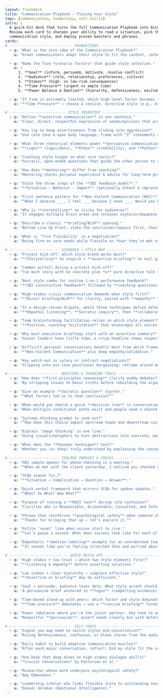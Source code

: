 ```yaml
---
layout: flashdeck
title: "Communication Playbook — Flexing Your Style"
tags: [communication, leadership, soft‑skills]
intro: |
  A quick‑hit deck that turns the full Communication Playbook into bite‑size Q‑and‑A.
  Review each card to sharpen your ability to read a situation, pick the right
  communication style, and deploy proven boosters and phrases.
cards:
# ----------------------------- FOUNDATIONS -----------------------------
  - q: "What is the core idea of the Communication Playbook?"
    a: "Great communicators adapt their style to fit the context, rather than using a one‑size‑fits‑all approach."

  - q: "Name the five *scenario factors* that guide style selection."
    a: |
      1. **Goal** (inform, persuade, motivate, resolve conflict)  
      2. **Audience** (role, relationship, preferences, culture)  
      3. **Stakes** (high‑ vs low‑risk consequences)  
      4. **Time Pressure** (urgent vs ample time)  
      5. **Power Balance & Emotion** (hierarchy, defensiveness, excitement)

  - q: "If time is extremely limited, which high‑level factor becomes the priority?"
    a: "**Time Pressure** → choose a concise, directive style (e.g., briefing/BLUF)."

# -------------------------- STYLE INVENTORY ---------------------------
  - q: "Define **assertive communication** in one sentence."
    a: "Clear, direct, respectful expression of needs/opinions that protects both your rights and the other person’s."

  - q: "Key tip to keep assertiveness from sliding into aggression?"
    a: "Use calm tone & open body language; frame with “I” statements rather than blame."

  - q: "What three rhetorical elements power **persuasive communication**?"
    a: "**Logos** (logic/data), **Ethos** (credibility), and **Pathos** (emotion/values)."

  - q: "Coaching style hinges on what core tactic?"
    a: "Socratic, open‑ended questions that guide the other person to discover their own solution."

  - q: "How does **mentoring** differ from coaching?"
    a: "Mentoring shares personal experience & advice for long‑term growth; coaching focuses on asking, not telling, in the short term."

  - q: "State the three steps of the **SBI feedback model**."
    a: "**Situation – Behavior – Impact** (optionally Intent & improvement planning)."

  - q: "First sentence pattern for **Non‑Violent Communication (NVC)**?"
    a: "“When I observe ___, I feel ___ because I need ___. Would you be willing to ___?”"

  - q: "Why is **storytelling** so sticky for audiences?"
    a: "It engages multiple brain areas and releases oxytocin/dopamine, boosting memory and trust."

  - q: "Describe a classic **briefing/BLUF** opening."
    a: "Bottom Line Up Front: state the conclusion/request first, then supply concise supporting facts."

  - q: "What is ‘firm flexibility’ in a negotiation?"
    a: "Being firm on core needs while flexible on *how* they’re met to reach win‑win outcomes."

# ----------------------- SCENARIO → STYLE MAP -------------------------
  - q: "Project kick‑off: which style blend works best?"
    a: "**Storytelling** to inspire + **assertive briefing** to nail goals, roles, next steps."

  - q: "Common pitfall during a project kick‑off?"
    a: "Too much story with no concrete plan *or* pure directive talk that feels uninspiring."

  - q: "Best style combo for routine 1‑on‑1 performance feedback?"
    a: "**SBI constructive feedback** followed by **coaching questions**."

  - q: "High‑stakes crisis communication demands what style first?"
    a: "**Direct briefing/BLUF** for clarity, paired with **empathy** to steady emotions."

  - q: "In a design‑review dispute, which three techniques defuse defensiveness?"
    a: "**Empathic listening**, **Socratic inquiry**, then **collaborative negotiation**."

  - q: "Team brainstorming facilitation relies on which style element?"
    a: "**Positive, coaching facilitation** that encourages all voices and defers judgment."

  - q: "Why must executive briefings start with an assertive summary?"
    a: "Senior leaders have little time; a crisp headline shows respect and cues relevance."

  - q: "Difficult personal conversations benefit most from which framework?"
    a: "**Non‑Violent Communication** plus deep empathy/validation."

  - q: "Key watch‑out in salary or contract negotiations?"
    a: "Slipping into win‑lose positional bargaining; reframe around mutual interests."

# ----------------------- BOOSTERS & THINKING TOOLS --------------------
  - q: "How does **first‑principles reasoning** clarify muddy debates?"
    a: "By stripping issues to basic truths before rebuilding the argument, cutting assumptions."

  - q: "Give an example **Socratic question** starter."
    a: "“What factors led us to that conclusion?”"

  - q: "When would you sketch a quick **decision tree** in conversation?"
    a: "When multiple conditional paths exist and people need a shared mental model of options."

  - q: "Systems‑thinking prompt to zoom out?"
    a: "“How does this choice impact upstream teams and downstream customers?”"

  - q: "Explain ‘image thinking’ in one line."
    a: "Using visuals/metaphors to turn abstractions into concrete, memorable pictures."

  - q: "What does the **Feynman technique** test?"
    a: "Whether you (or they) truly understand by explaining the concept in plain language."

# ----------------------- TOOLBOX PHRASES & CHECKS ---------------------
  - q: "SBI sample opener for phone‑checking in a meeting."
    a: "“When we met with the client yesterday, I noticed you checked your phone twice. It made them look uncomfortable.”"

  - q: "SCQA stands for…?"
    a: "**Situation → Complication → Question → Answer**."

  - q: "Quick verbal framework that mirrors SCQA for spoken updates."
    a: "“What? So What? Now What?”"

  - q: "Purpose of running a **RACI lens** during role confusion?"
    a: "Clarifies who is Responsible, Accountable, Consulted, and Informed, preventing overlap."

  - q: "Phrase that reinforces **psychological safety** when someone shares a dissenting view."
    a: "“Thanks for bringing that up — let’s explore it.”"

  - q: "Polite ‘reset’ line when voices start to rise."
    a: "“Let’s pause a second. What does success look like for each of us?”"

  - q: "Empathetic **emotion‑labeling** example for an overwhelmed teammate."
    a: "“It sounds like you’re feeling stretched thin and worried about quality.”"

# --------------------------- QUICK MATCH UPS --------------------------
  - q: "High stakes + low trust → which two style elements first?"
    a: "**Listening & empathy** before asserting solutions."

  - q: "Low stakes + clear hierarchy → simplest effective style?"
    a: "**Assertive or briefing** may be sufficient."

  - q: "Goal = persuade; audience loves data. What style accent should you add?"
    a: "A persuasive brief anchored in **logos** (compelling evidence)."

  - q: "Time‑boxed stand‑up with peers: which factor and style dominate?"
    a: "**Time pressure** dominates → use a **concise briefing** format."

  - q: "Power imbalance where you’re the junior partner. Key tone to adopt?"
    a: "Respectful **persuasion**: assert needs clearly but with deference to relationship."

# ----------------------------- SELF‑CHECK -----------------------------
  - q: "Signal you may need to switch styles mid‑conversation?"
    a: "Rising defensiveness, confusion, or blank stares from the audience."

  - q: "Daily habit to build adaptive communication muscles?"
    a: "After each major conversation, reflect: Did my style fit the scenario factors? What will I adjust next time?"

  - q: "One book that deep dives on high‑stakes dialogue skills?"
    a: "*Crucial Conversations* by Patterson et al."

  - q: "Researcher whose work underpins psychological safety?"
    a: "Amy Edmondson."

  - q: "Leadership scholar who links flexible style to outstanding results?"
    a: "Daniel Goleman (Emotional Intelligence)."
---
```

